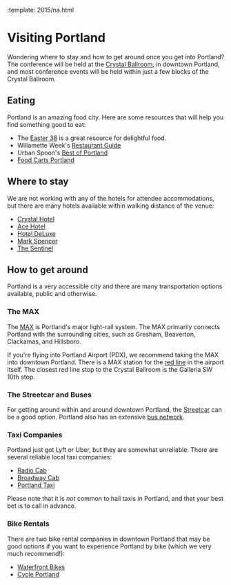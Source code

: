 :template: 2015/na.html

# Visiting Portland

Wondering where to stay and how to get around once you get into Portland? The
conference will be held at the [Crystal Ballroom][crystal], in downtown
Portland, and most conference events will be held within just a few blocks of
the Crystal Ballroom.

[crystal]: http://www.mcmenamins.com/CrystalBallroom

## Eating

Portland is an amazing food city.
Here are some resources that will help you find something good to eat:

* The [Easter 38](http://pdx.eater.com/maps/best-portland-restaurants-38) is a great resource for delightful food.
* Willamette Week's [Restaurant Guide](http://www.wweek.com/portland/restaurantguide)
* Urban Spoon's [Best of Portland](http://www.urbanspoon.com/c/24/Portland-restaurants.html)
* [Food Carts Portland](http://www.foodcartsportland.com/)


## Where to stay

We are not working with any of the hotels for attendee accommodations, but
there are many hotels available within walking distance of the venue:

* [Crystal Hotel](http://www.mcmenamins.com/CrystalHotel)
* [Ace Hotel](http://www.acehotel.com/portland)
* [Hotel DeLuxe](http://www.hoteldeluxeportland.com/)
* [Mark Spencer](http://www.markspencer.com/)
* [The Sentinel](http://www.sentinelhotel.com/)


## How to get around

Portland is a very accessible city and there are many transportation
options available, public and otherwise.

### The MAX

The [MAX](http://trimet.org/max) is Portland's major light-rail system.
The MAX primarily connects Portland with the surrounding cities, such as
Gresham, Beaverton, Clackamas, and Hillsboro.

If you're flying into Portland Airport (PDX), we recommend taking the MAX
into downtown Portland. There is a MAX station for the [red
line](http://trimet.org/schedules/maxredline.htm) in the airport itself.  The
closest red line stop to the Crystal Ballroom is the Galleria SW 10th stop.

### The Streetcar and Buses

For getting around within and around downtown Portland, the
[Streetcar](http://www.portlandstreetcar.org/) can be a good option.
Portland also has an extensive [bus network](http://trimet.org/bus/).

### Taxi Companies

Portland just got Lyft or Uber, but they are somewhat unreliable.
There are several reliable local taxi companies:

* [Radio Cab](http://www.radiocab.net/)
* [Broadway Cab](http://www.broadwaycab.com/)
* [Portland Taxi](http://portlandtaxi.net/)

Please note that it is _not_ common to hail taxis in Portland, and that
your best bet is to call in advance.

### Bike Rentals

There are two bike rental companies in downtown Portland that may be
good options if you want to experience Portland by bike (which we very
much recommend!):

* [Waterfront Bikes](http://www.waterfrontbikes.com/)
* [Cycle Portland](http://www.portlandbicycletours.com/)
